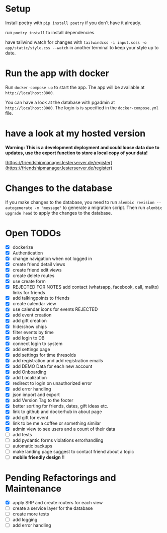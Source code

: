 # Setup

Install poetry with `pip install poetry` if you don't have it already.

run `poetry install` to install dependencies.

have tailwind watch for changes with `tailwindcss -i input.scss -o app/static/style.css --watch` in another terminal to keep your style up to date.

# Run the app with docker

Run `docker-compose up` to start the app. The app will be available at `http://localhost:8800`.

You can have a look at the database with pgadmin at `http://localhost:8080`. The login is is specified in the `docker-compose.yml` file.

# have a look at my hosted version 

**Warning: This is a development deployment and could loose data due to updates, use the export function to store a local copy of your data!**

[https://friendshipmanager.lesterserver.de/register](https://friendshipmanager.lesterserver.de/register)



# Changes to the database

If you make changes to the database, you need to run `alembic revision --autogenerate -m "message"` to generate a migration script. Then run `alembic upgrade head` to apply the changes to the database.

# Open TODOs

- [X] dockerize
- [X] Authentication
- [X] change navigation when not logged in
- [X] create friend detail views
- [X] create friend edit views
- [X] create delete routes
- [X] use create form
- [X] REJECTED FOR NOTES add contact (whatsapp, facebook, call, mailto) links for friends
- [X] add talkingpoints to friends
- [X] create calendar view
- [X] use calendar icons for events REJECTED
- [X] add event creation
- [X] add gift creation
- [X] hide/show chips
- [X] filter events by time
- [X] add login to DB
- [X] connect login to system
- [X] add settings page
- [X] add settings for time thresolds
- [X] add registration and add registration emails
- [X] add DEMO Data for each new account
- [X] add Onboarding
- [X] add Localization
- [X] redirect to login on unauthorized error
- [X] add error handling
- [X] json import and export
- [X] add Version Tag to the footer
- [X] better sorting for friends, dates, gift ideas etc.
- [X] link to github and dockerhub in about page
- [X] add gift for event
- [X] link to be me a coffee or something similar
- [X] admin view to see users and a count of their data
- [ ] add tests
- [ ] add pydantic forms violations errorhandling
- [ ] automatic backups
- [ ] make landing page suggest to contact friend about a topic
- [ ] **mobile friendly design** !!

# Pending Refactorings and Maintenance

- [X] apply SRP and create routers for each view
- [ ] create a service layer for the database
- [ ] create more tests
- [ ] add logging
- [ ] add error handling